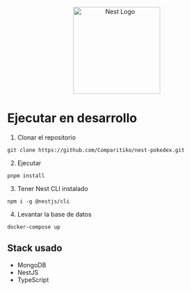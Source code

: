 <p align="center">
  <a href="http://nestjs.com/" target="blank"><img src="https://nestjs.com/img/logo-small.svg" width="200" alt="Nest Logo" /></a>
</p>

# Ejecutar en desarrollo

1. Clonar el repositorio

```
git clone https://github.com/Comparitiko/nest-pokedex.git
```

2. Ejecutar

```
pnpm install
```

3. Tener Nest CLI instalado

```
npm i -g @nestjs/cli
```

4. Levantar la base de datos

```
docker-compose up
```

## Stack usado

- MongoDB
- NestJS
- TypeScript
